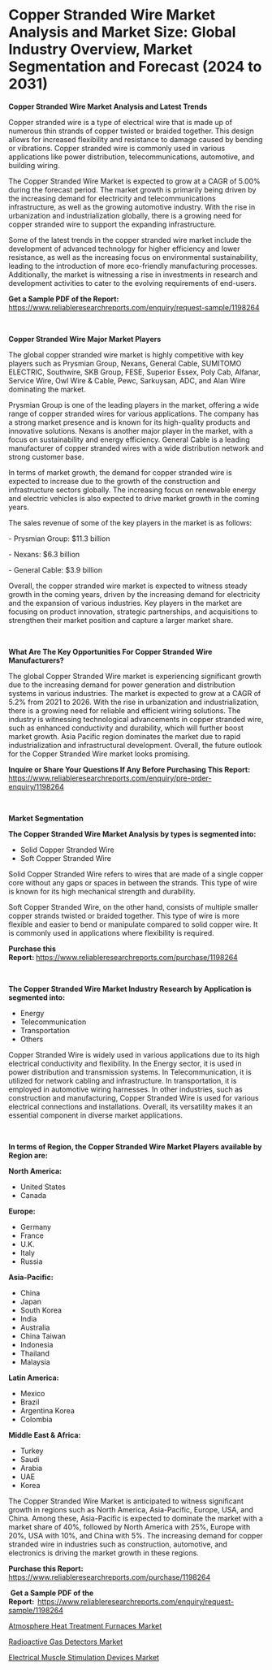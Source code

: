 <p><h1>Copper Stranded Wire Market Analysis and Market Size: Global Industry Overview, Market Segmentation and Forecast (2024 to 2031)</h1></p><p><strong>Copper Stranded Wire Market Analysis and Latest Trends</strong></p>
<p><p>Copper stranded wire is a type of electrical wire that is made up of numerous thin strands of copper twisted or braided together. This design allows for increased flexibility and resistance to damage caused by bending or vibrations. Copper stranded wire is commonly used in various applications like power distribution, telecommunications, automotive, and building wiring.</p><p>The Copper Stranded Wire Market is expected to grow at a CAGR of 5.00% during the forecast period. The market growth is primarily being driven by the increasing demand for electricity and telecommunications infrastructure, as well as the growing automotive industry. With the rise in urbanization and industrialization globally, there is a growing need for copper stranded wire to support the expanding infrastructure.</p><p>Some of the latest trends in the copper stranded wire market include the development of advanced technology for higher efficiency and lower resistance, as well as the increasing focus on environmental sustainability, leading to the introduction of more eco-friendly manufacturing processes. Additionally, the market is witnessing a rise in investments in research and development activities to cater to the evolving requirements of end-users.</p></p>
<p><strong>Get a Sample PDF of the Report:&nbsp;</strong> <a href="https://www.reliableresearchreports.com/enquiry/request-sample/1198264">https://www.reliableresearchreports.com/enquiry/request-sample/1198264</a></p>
<p>&nbsp;</p>
<p><strong>Copper Stranded Wire Major Market Players</strong></p>
<p><p>The global copper stranded wire market is highly competitive with key players such as Prysmian Group, Nexans, General Cable, SUMITOMO ELECTRIC, Southwire, SKB Group, FESE, Superior Essex, Poly Cab, Alfanar, Service Wire, Owl Wire & Cable, Pewc, Sarkuysan, ADC, and Alan Wire dominating the market.</p><p>Prysmian Group is one of the leading players in the market, offering a wide range of copper stranded wires for various applications. The company has a strong market presence and is known for its high-quality products and innovative solutions. Nexans is another major player in the market, with a focus on sustainability and energy efficiency. General Cable is a leading manufacturer of copper stranded wires with a wide distribution network and strong customer base.</p><p>In terms of market growth, the demand for copper stranded wire is expected to increase due to the growth of the construction and infrastructure sectors globally. The increasing focus on renewable energy and electric vehicles is also expected to drive market growth in the coming years.</p><p>The sales revenue of some of the key players in the market is as follows:</p><p>- Prysmian Group: $11.3 billion</p><p>- Nexans: $6.3 billion</p><p>- General Cable: $3.9 billion</p><p>Overall, the copper stranded wire market is expected to witness steady growth in the coming years, driven by the increasing demand for electricity and the expansion of various industries. Key players in the market are focusing on product innovation, strategic partnerships, and acquisitions to strengthen their market position and capture a larger market share.</p></p>
<p>&nbsp;</p>
<p><strong>What Are The Key Opportunities For Copper Stranded Wire Manufacturers?</strong></p>
<p><p>The global Copper Stranded Wire market is experiencing significant growth due to the increasing demand for power generation and distribution systems in various industries. The market is expected to grow at a CAGR of 5.2% from 2021 to 2026. With the rise in urbanization and industrialization, there is a growing need for reliable and efficient wiring solutions. The industry is witnessing technological advancements in copper stranded wire, such as enhanced conductivity and durability, which will further boost market growth. Asia Pacific region dominates the market due to rapid industrialization and infrastructural development. Overall, the future outlook for the Copper Stranded Wire market looks promising.</p></p>
<p><strong>Inquire or Share Your Questions If Any Before Purchasing This Report:</strong> <a href="https://www.reliableresearchreports.com/enquiry/pre-order-enquiry/1198264">https://www.reliableresearchreports.com/enquiry/pre-order-enquiry/1198264</a></p>
<p>&nbsp;</p>
<p><strong>Market Segmentation</strong></p>
<p><strong>The Copper Stranded Wire Market Analysis by types is segmented into:</strong></p>
<p><ul><li>Solid Copper Stranded Wire</li><li>Soft Copper Stranded Wire</li></ul></p>
<p><p>Solid Copper Stranded Wire refers to wires that are made of a single copper core without any gaps or spaces in between the strands. This type of wire is known for its high mechanical strength and durability. </p><p>Soft Copper Stranded Wire, on the other hand, consists of multiple smaller copper strands twisted or braided together. This type of wire is more flexible and easier to bend or manipulate compared to solid copper wire. It is commonly used in applications where flexibility is required.</p></p>
<p><strong>Purchase this Report:&nbsp;</strong><a href="https://www.reliableresearchreports.com/purchase/1198264">https://www.reliableresearchreports.com/purchase/1198264</a></p>
<p>&nbsp;</p>
<p><strong>The Copper Stranded Wire Market Industry Research by Application is segmented into:</strong></p>
<p><ul><li>Energy</li><li>Telecommunication</li><li>Transportation</li><li>Others</li></ul></p>
<p><p>Copper Stranded Wire is widely used in various applications due to its high electrical conductivity and flexibility. In the Energy sector, it is used in power distribution and transmission systems. In Telecommunication, it is utilized for network cabling and infrastructure. In transportation, it is employed in automotive wiring harnesses. In other industries, such as construction and manufacturing, Copper Stranded Wire is used for various electrical connections and installations. Overall, its versatility makes it an essential component in diverse market applications.</p></p>
<p>&nbsp;</p>
<p><strong>In terms of Region, the Copper Stranded Wire Market Players available by Region are:</strong></p>
<p>
    <p> <strong> North America: </strong>
        <ul>
            <li>United States</li>
            <li>Canada</li>
        </ul>
        </p> 
    <p> <strong> Europe: </strong>
        <ul>
            <li>Germany</li>
            <li>France</li>
            <li>U.K.</li>
            <li>Italy</li>
            <li>Russia</li>
        </ul>
        </p> 
    <p> <strong> Asia-Pacific: </strong>
        <ul>
            <li>China</li>
            <li>Japan</li>
            <li>South Korea</li>
            <li>India</li>
            <li>Australia</li>
            <li>China Taiwan</li>
            <li>Indonesia</li>
            <li>Thailand</li>
            <li>Malaysia</li>
        </ul>
        </p> 
    <p> <strong> Latin America: </strong>
        <ul>
            <li>Mexico</li>
            <li>Brazil</li>
            <li>Argentina Korea</li>
            <li>Colombia</li>
        </ul>
        </p> 
    <p> <strong> Middle East & Africa: </strong>
        <ul>
            <li>Turkey</li>
            <li>Saudi</li>
            <li>Arabia</li>
            <li>UAE</li>
            <li>Korea</li>
        </ul>
    </p>
    </p>
<p><p>The Copper Stranded Wire Market is anticipated to witness significant growth in regions such as North America, Asia-Pacific, Europe, USA, and China. Among these, Asia-Pacific is expected to dominate the market with a market share of 40%, followed by North America with 25%, Europe with 20%, USA with 10%, and China with 5%. The increasing demand for copper stranded wire in industries such as construction, automotive, and electronics is driving the market growth in these regions.</p></p>
<p><strong>Purchase this Report: </strong><a href="https://www.reliableresearchreports.com/purchase/1198264">https://www.reliableresearchreports.com/purchase/1198264</a></p>
<p>&nbsp;<strong>Get a Sample PDF of the Report:&nbsp;&nbsp;</strong><a href="https://www.reliableresearchreports.com/enquiry/request-sample/1198264">https://www.reliableresearchreports.com/enquiry/request-sample/1198264</a></p>
<p><strong></strong></p>
<p><p><a href="https://view.publitas.com/reportprime-1/atmosphere-heat-treatment-furnaces-market-offer-valuable-insights-into-market-size-market-share-market-trends-and-projections-spanning-from-2023-to-2030/">Atmosphere Heat Treatment Furnaces Market</a></p><p><a href="https://view.publitas.com/reportprime-1/radioactive-gas-detectors-market-challenges-opportunities-and-growth-drivers-and-major-market-players-forecasted-for-period-from-2023-2030/">Radioactive Gas Detectors Market</a></p><p><a href="https://view.publitas.com/reportprime-1/electrical-muscle-stimulation-devices-market-with-the-goal-of-estimating-the-market-size-and-future-growth-potential-of-various-market-segments-based-on-component-applications-end-user-and-region/">Electrical Muscle Stimulation Devices Market</a></p></p>